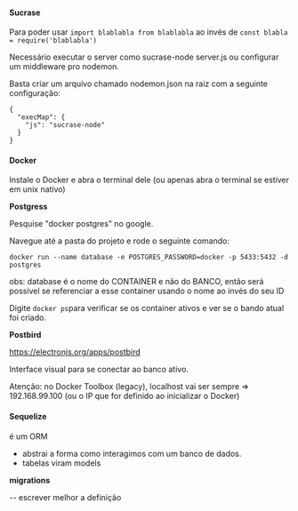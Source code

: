 #### Sucrase

Para poder usar `import blablabla from blablabla` ao invés de `const blabla = require('blablabla')`

Necessário executar o server como sucrase-node server.js ou configurar um middleware pro nodemon.

Basta criar um arquivo chamado nodemon.json na raiz com a seguinte configuração:

```
{
  "execMap": {
    "js": "sucrase-node"
  }
}
```

#### Docker

Instale o Docker e abra o terminal dele (ou apenas abra o terminal se estiver em unix nativo)

**Postgress**

Pesquise "docker postgres" no google.

Navegue até a pasta do projeto e rode o seguinte comando:

`docker run --name database -e POSTGRES_PASSWORD=docker -p 5433:5432 -d postgres`

obs: database é o nome do CONTAINER e não do BANCO, então será possível se referenciar a esse container usando o nome ao invés do seu ID

Digite `docker ps`para verificar se os container ativos e ver se o bando atual foi criado.

**Postbird**

https://electronjs.org/apps/postbird

Interface visual para se conectar ao banco ativo.

Atenção: no Docker Toolbox (legacy), localhost vai ser sempre => 192.168.99.100 (ou o IP que for definido ao inicializar o Docker)

#### Sequelize

é um ORM

- abstrai a forma como interagimos com um banco de dados.
- tabelas viram models

**migrations**

-- escrever melhor a definição
